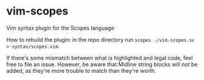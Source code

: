 # vim-scopes
Vim syntax plugin for the Scopes language

How to rebuild the plugin:
in the repo directory run `scopes ./vim-scopes.sc > syntax/scopes.vim`.

If there's some mismatch between what is highlighted and legal code, feel free to file an issue. However, be aware that Midline string blocks will *not* be added, as they're more trouble to match than they're worth.
